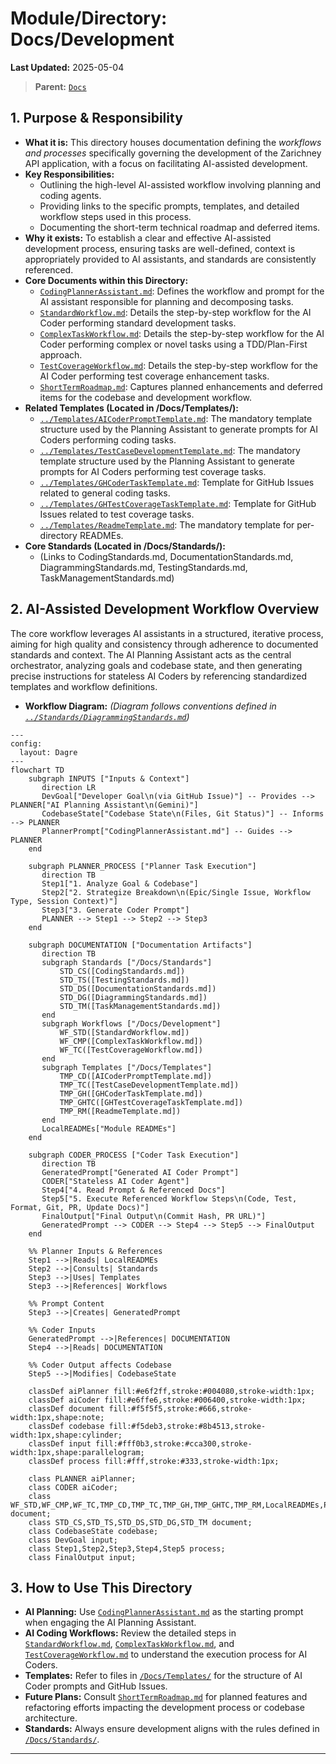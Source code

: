 # Module/Directory: Docs/Development

**Last Updated:** 2025-05-04

> **Parent:** [`Docs`](../README.md)

## 1. Purpose & Responsibility

* **What it is:** This directory houses documentation defining the *workflows and processes* specifically governing the development of the Zarichney API application, with a focus on facilitating AI-assisted development.
* **Key Responsibilities:**
    * Outlining the high-level AI-assisted workflow involving planning and coding agents.
    * Providing links to the specific prompts, templates, and detailed workflow steps used in this process.
    * Documenting the short-term technical roadmap and deferred items.
* **Why it exists:** To establish a clear and effective AI-assisted development process, ensuring tasks are well-defined, context is appropriately provided to AI assistants, and standards are consistently referenced.
* **Core Documents within this Directory:**
    * [`CodingPlannerAssistant.md`](./CodingPlannerAssistant.md): Defines the workflow and prompt for the AI assistant responsible for planning and decomposing tasks.
    * [`StandardWorkflow.md`](./StandardWorkflow.md): Details the step-by-step workflow for the AI Coder performing standard development tasks.
    * [`ComplexTaskWorkflow.md`](./ComplexTaskWorkflow.md): Details the step-by-step workflow for the AI Coder performing complex or novel tasks using a TDD/Plan-First approach.
    * [`TestCoverageWorkflow.md`](./TestCoverageWorkflow.md): Details the step-by-step workflow for the AI Coder performing test coverage enhancement tasks.
    * [`ShortTermRoadmap.md`](./ShortTermRoadmap.md): Captures planned enhancements and deferred items for the codebase and development workflow.
* **Related Templates (Located in /Docs/Templates/):**
    * [`../Templates/AICoderPromptTemplate.md`](../Templates/AICoderPromptTemplate.md): The mandatory template structure used by the Planning Assistant to generate prompts for AI Coders performing coding tasks.
    * [`../Templates/TestCaseDevelopmentTemplate.md`](../Templates/TestCaseDevelopmentTemplate.md): The mandatory template structure used by the Planning Assistant to generate prompts for AI Coders performing test coverage tasks.
    * [`../Templates/GHCoderTaskTemplate.md`](../Templates/GHCoderTaskTemplate.md): Template for GitHub Issues related to general coding tasks.
    * [`../Templates/GHTestCoverageTaskTemplate.md`](../Templates/GHTestCoverageTaskTemplate.md): Template for GitHub Issues related to test coverage tasks.
    * [`../Templates/ReadmeTemplate.md`](../Templates/ReadmeTemplate.md): The mandatory template for per-directory READMEs.
* **Core Standards (Located in /Docs/Standards/):**
    * (Links to CodingStandards.md, DocumentationStandards.md, DiagrammingStandards.md, TestingStandards.md, TaskManagementStandards.md)

## 2. AI-Assisted Development Workflow Overview

The core workflow leverages AI assistants in a structured, iterative process, aiming for high quality and consistency through adherence to documented standards and context. The AI Planning Assistant acts as the central orchestrator, analyzing goals and codebase state, and then generating precise instructions for stateless AI Coders by referencing standardized templates and workflow definitions.

* **Workflow Diagram:**
    *(Diagram follows conventions defined in [`../Standards/DiagrammingStandards.md`](../Standards/DiagrammingStandards.md))*

```mermaid
---
config:
  layout: Dagre
---
flowchart TD
    subgraph INPUTS ["Inputs & Context"]
       direction LR
       DevGoal["Developer Goal\n(via GitHub Issue)"] -- Provides --> PLANNER["AI Planning Assistant\n(Gemini)"]
       CodebaseState["Codebase State\n(Files, Git Status)"] -- Informs --> PLANNER
       PlannerPrompt["CodingPlannerAssistant.md"] -- Guides --> PLANNER
    end

    subgraph PLANNER_PROCESS ["Planner Task Execution"]
       direction TB
       Step1["1. Analyze Goal & Codebase"]
       Step2["2. Strategize Breakdown\n(Epic/Single Issue, Workflow Type, Session Context)"]
       Step3["3. Generate Coder Prompt"]
       PLANNER --> Step1 --> Step2 --> Step3
    end

    subgraph DOCUMENTATION ["Documentation Artifacts"]
       direction TB
       subgraph Standards ["/Docs/Standards"]
           STD_CS([CodingStandards.md])
           STD_TS([TestingStandards.md])
           STD_DS([DocumentationStandards.md])
           STD_DG([DiagrammingStandards.md])
           STD_TM([TaskManagementStandards.md])
       end
       subgraph Workflows ["/Docs/Development"]
           WF_STD([StandardWorkflow.md])
           WF_CMP([ComplexTaskWorkflow.md])
           WF_TC([TestCoverageWorkflow.md])
       end
       subgraph Templates ["/Docs/Templates"]
           TMP_CD([AICoderPromptTemplate.md])
           TMP_TC([TestCaseDevelopmentTemplate.md])
           TMP_GH([GHCoderTaskTemplate.md])
           TMP_GHTC([GHTestCoverageTaskTemplate.md])
           TMP_RM([ReadmeTemplate.md])
       end
       LocalREADMEs["Module READMEs"]
    end

    subgraph CODER_PROCESS ["Coder Task Execution"]
       direction TB
       GeneratedPrompt["Generated AI Coder Prompt"]
       CODER["Stateless AI Coder Agent"]
       Step4["4. Read Prompt & Referenced Docs"]
       Step5["5. Execute Referenced Workflow Steps\n(Code, Test, Format, Git, PR, Update Docs)"]
       FinalOutput["Final Output\n(Commit Hash, PR URL)"]
       GeneratedPrompt --> CODER --> Step4 --> Step5 --> FinalOutput
    end

    %% Planner Inputs & References
    Step1 -->|Reads| LocalREADMEs
    Step2 -->|Consults| Standards
    Step3 -->|Uses| Templates
    Step3 -->|References| Workflows

    %% Prompt Content
    Step3 -->|Creates| GeneratedPrompt

    %% Coder Inputs
    GeneratedPrompt -->|References| DOCUMENTATION
    Step4 -->|Reads| DOCUMENTATION

    %% Coder Output affects Codebase
    Step5 -->|Modifies| CodebaseState

    classDef aiPlanner fill:#e6f2ff,stroke:#004080,stroke-width:1px;
    classDef aiCoder fill:#e6ffe6,stroke:#006400,stroke-width:1px;
    classDef document fill:#f5f5f5,stroke:#666,stroke-width:1px,shape:note;
    classDef codebase fill:#f5deb3,stroke:#8b4513,stroke-width:1px,shape:cylinder;
    classDef input fill:#fff0b3,stroke:#cca300,stroke-width:1px,shape:parallelogram;
    classDef process fill:#fff,stroke:#333,stroke-width:1px;

    class PLANNER aiPlanner;
    class CODER aiCoder;
    class WF_STD,WF_CMP,WF_TC,TMP_CD,TMP_TC,TMP_GH,TMP_GHTC,TMP_RM,LocalREADMEs,PlannerPrompt,GeneratedPrompt document;
    class STD_CS,STD_TS,STD_DS,STD_DG,STD_TM document;
    class CodebaseState codebase;
    class DevGoal input;
    class Step1,Step2,Step3,Step4,Step5 process;
    class FinalOutput input;

```

## 3\. How to Use This Directory

  * **AI Planning:** Use [`CodingPlannerAssistant.md`](https://www.google.com/search?q=./CodingPlannerAssistant.md) as the starting prompt when engaging the AI Planning Assistant.
  * **AI Coding Workflows:** Review the detailed steps in [`StandardWorkflow.md`](https://www.google.com/search?q=./StandardWorkflow.md), [`ComplexTaskWorkflow.md`](https://www.google.com/search?q=./ComplexTaskWorkflow.md), and [`TestCoverageWorkflow.md`](https://www.google.com/search?q=./TestCoverageWorkflow.md) to understand the execution process for AI Coders.
  * **Templates:** Refer to files in [`/Docs/Templates/`](https://www.google.com/search?q=../Templates/) for the structure of AI Coder prompts and GitHub Issues.
  * **Future Plans:** Consult [`ShortTermRoadmap.md`](https://www.google.com/search?q=./ShortTermRoadmap.md) for planned features and refactoring efforts impacting the development process or codebase architecture.
  * **Standards:** Always ensure development aligns with the rules defined in [`/Docs/Standards/`](https://www.google.com/search?q=../Standards/).

-----
